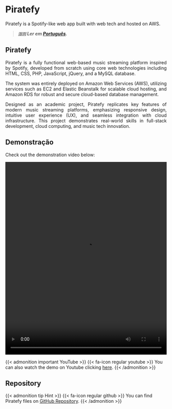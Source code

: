 # Piratefy


Piratefy is a Spotify-like web app built with web tech and hosted on AWS.

<!--more-->

> ***🇧🇷 Ler em [Português](http://karinagante.github.io/pt-br/piratefy/).***

## Piratefy

<p align="justify">Piratefy is a fully functional web-based music streaming platform inspired by Spotify, developed from scratch using core web technologies including HTML, CSS, PHP, JavaScript, jQuery, and a MySQL database.</p>

<p align="justify">The system was entirely deployed on Amazon Web Services (AWS), utilizing services such as EC2 and Elastic Beanstalk for scalable cloud hosting, and Amazon RDS for robust and secure cloud-based database management.</p>

<p align="justify">Designed as an academic project, Piratefy replicates key features of modern music streaming platforms, emphasizing responsive design, intuitive user experience (UX), and seamless integration with cloud infrastructure. This project demonstrates real-world skills in full-stack development, cloud computing, and music tech innovation.</p>

## Demonstração

<p align="justify">Check out the demonstration video below:</p>

<video width="100%" height="600" controls>
  <source src="videoplayback.mp4" type="video/mp4">
</video>

{{< admonition important YouTube >}} 
{{< fa-icon regular youtube >}} 
You can also watch the demo on Youtube clicking [here](https://youtu.be/sHlifoNr7E4).
{{< /admonition >}}

## Repository

{{< admonition tip Hint >}} 
{{< fa-icon regular github >}} 
You can find Piratefy files on [GitHub Repository](https://github.com/KarinaGante/Piratefy-public).
{{< /admonition >}}
